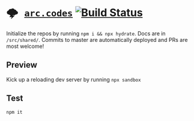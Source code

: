 # <kbd>:cloud_with_lightning: [`arc.codes`](https://arc.codes)</kbd> [![Build Status](https://travis-ci.com/arc-repos/arc.codes.svg?branch=master)](https://travis-ci.com/arc-repos/arc.codes)

Initialize the repos by running `npm i && npx hydrate`. Docs are in `/src/shared/`. Commits to master are automatically deployed and PRs are most welcome!

## Preview

Kick up a reloading dev server by running `npx sandbox`

## Test

```
npm it
```
